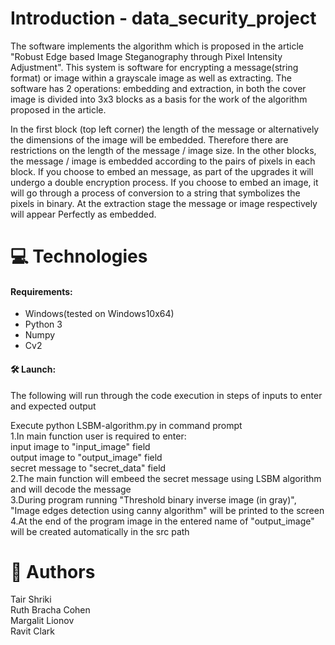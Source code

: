 # Introduction - data_security_project
The software implements the algorithm which is proposed in the article "Robust Edge based Image Steganography through
Pixel Intensity Adjustment".
This system is software for encrypting a message(string format) or image within a grayscale image as well as extracting.
The software has 2 operations: embedding and extraction, in both the cover image is divided into 3x3 blocks as a basis for the work of the algorithm proposed in the article.

In the first block (top left corner) the length of the message or alternatively the dimensions of the image will be embedded. Therefore there are restrictions on the length of the message / image size.
In the other blocks, the message / image is embedded according to the pairs of pixels in each block.
If you choose to embed an message, as part of the upgrades it will undergo a double encryption process.
If you choose to embed an image, it will go through a process of conversion to a string that symbolizes the pixels in binary.
At the extraction stage the message or image respectively will appear Perfectly as embedded.

# 💻 Technologies 

#### Requirements: <br />
  * Windows(tested on Windows10x64)
  * Python 3
  * Numpy
  * Cv2
  
  
#### 🛠️ Launch: <br /> 
The following will run through the code execution in steps of inputs to enter and expected output

Execute python LSBM-algorithm.py in command prompt<br/>
1.In main function user is required to enter:<br />
    input image to "input_image" field<br />
    output image to "output_image" field<br />
    secret message to "secret_data" field<br />
2.The main function will embeed the secret message using LSBM algorithm and will decode the message<br />
3.During program running "Threshold binary inverse image (in gray)", "Image edges detection using canny algorithm"
will be printed to the screen<br />
4.At the end of the program image in the entered name of "output_image" will be created automatically in the src path<br />

# 📗 Authors
Tair Shriki <br />
Ruth Bracha Cohen <br />
Margalit Lionov <br />
Ravit Clark <br />
